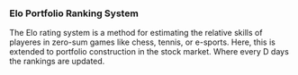 ### Elo Portfolio Ranking System

The Elo rating system is a method for estimating the relative skills
of playeres in zero-sum games like chess, tennis, or e-sports. Here, 
this is extended to portfolio construction in the stock market. Where 
every D days the rankings are updated.
